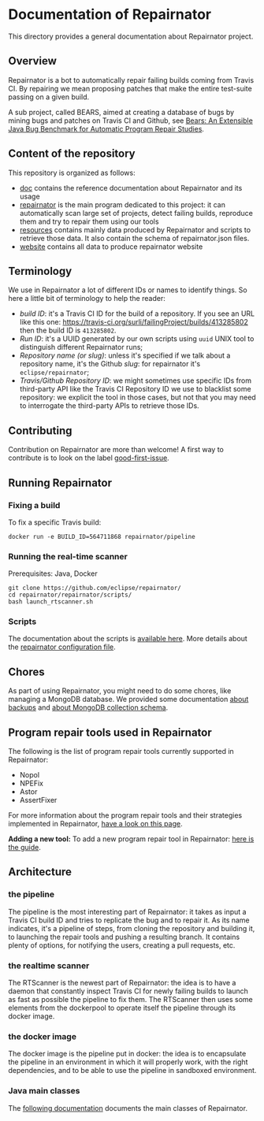 # Documentation of Repairnator

This directory provides a general documentation about Repairnator project.

## Overview

Repairnator is  a bot to automatically repair failing builds coming from Travis CI. By repairing we mean proposing patches that make the entire test-suite passing on a given build.

A sub project, called BEARS, aimed at creating a database of bugs by mining bugs and patches on Travis CI and Github, see [Bears: An Extensible Java Bug Benchmark for Automatic Program Repair Studies](https://arxiv.org/pdf/1901.06024).

## Content of the repository

This repository is organized as follows:

  * [doc](../doc) contains the reference documentation about Repairnator and its usage
  * [repairnator](../repairnator) is the main program dedicated to this project: it can automatically scan large set of projects, detect failing builds, reproduce them and try to repair them using our tools
  * [resources](../resources) contains mainly data produced by Repairnator and scripts to retrieve those data. It also contain the schema of repairnator.json files.
  * [website](../website) contains all data to produce repairnator website

## Terminology

We use in Repairnator a lot of different IDs or names to identify things.
So here a little bit of terminology to help the reader:
 - *build ID*: it's a Travis CI ID for the build of a repository. If you see an URL like this one: https://travis-ci.org/surli/failingProject/builds/413285802 then the build ID is `413285802`.
 - *Run ID*: it's a UUID generated by our own scripts using `uuid` UNIX tool to distinguish different Repairnator runs;
 - *Repository name (or slug)*: unless it's specified if we talk about a repository name, it's the Github *slug*: for repairnator it's `eclipse/repairnator`;
 - *Travis/Github Repository ID*: we might sometimes use specific IDs from third-party API like the Travis CI Repository ID we use to blacklist some repository: we explicit the tool in those cases, 
 but not that you may need to interrogate the third-party APIs to retrieve those IDs.

## Contributing

Contribution on Repairnator are more than welcome!
A first way to contribute is to look on the label [good-first-issue](https://github.com/eclipse/repairnator/labels/good-first-issue).

## Running Repairnator

### Fixing a build

To fix a specific Travis build:

```
docker run -e BUILD_ID=564711868 repairnator/pipeline
```

### Running the real-time scanner

Prerequisites: Java, Docker

```
git clone https://github.com/eclipse/repairnator/
cd repairnator/repairnator/scripts/
bash launch_rtscanner.sh
```

### Scripts

The documentation about the scripts is [available here](scripts.md). More details about the [repairnator configuration file](repairnator-config.md).

## Chores

As part of using Repairnator, you might need to do some chores, like managing a MongoDB database.
We provided some documentation [about backups](chore/managedb.md) and [about MongoDB collection schema](chore/mongo).

## Program repair tools used in Repairnator

The following is the list of program repair tools currently supported in Repairnator:
  - Nopol
  - NPEFix
  - Astor
  - AssertFixer
  
For more information about the program repair tools and their strategies implemented in Repairnator, [have a look on this page](repair-tools.md).

**Adding a new tool:** To add a new program repair tool in Repairnator: [here is the guide](contributing/add-repair-tool.md).


## Architecture

### the pipeline

The pipeline is the most interesting part of Repairnator: it takes as input a Travis CI build ID and tries to replicate the bug and to repair it.
As its name indicates, it's a pipeline of steps, from cloning the repository and building it, to launching the repair tools and pushing a resulting branch.
It contains plenty of options, for notifying the users, creating a pull requests, etc.

### the realtime scanner

The RTScanner is the newest part of Repairnator: the idea is to have a daemon that constantly inspect Travis CI for newly failing builds to launch as fast as possible the pipeline to fix them.
The RTScanner then uses some elements from the dockerpool to operate itself the pipeline through its docker image.

### the docker image

The docker image is the pipeline put in docker: 
the idea is to encapsulate the pipeline in an environment in which it will properly work, with the right dependencies, and to be able to use the pipeline in sandboxed environment.

### Java main classes

The [following documentation](main-classes.md) documents the main classes of Repairnator.
